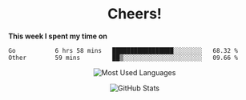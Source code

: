 <h1 align="center">Cheers!</h1>

**This week I spent my time on**
<!--START_SECTION:waka-->

```text
Go           6 hrs 58 mins   █████████████████░░░░░░░░   68.32 %
Other        59 mins         ██▒░░░░░░░░░░░░░░░░░░░░░░   09.66 %
```

<!--END_SECTION:waka-->

<p align="center"><img src="https://github-readme-stats.vercel.app/api/top-langs/?username=thnkrn&layout=compact&hide=html&theme=tokyonight" alt="Most Used Languages" /></p>

<p align="center"><img src="https://github-readme-stats.vercel.app/api?username=thnkrn&show_icons=true&count_private=true&theme=tokyonight" alt="GitHub Stats" /></p>

<!-- <p align="center"><a href="https://wakatime.com"><img src="https://wakatime.com/share/@thnkrn/40092326-d1bd-471b-89da-9a7c63939402.png" /></p>
 -->
